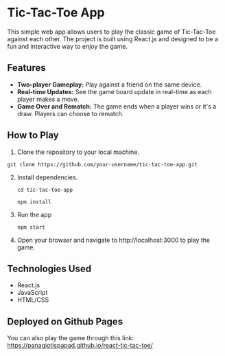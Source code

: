 # Tic-Tac-Toe App

This simple web app allows users to play the classic game of Tic-Tac-Toe against each other. The project is built using React.js and designed to be a fun and interactive way to enjoy the game.

## Features

- **Two-player Gameplay:** Play against a friend on the same device.
- **Real-time Updates:** See the game board update in real-time as each player makes a move.
- **Game Over and Rematch:** The game ends when a player wins or it's a draw. Players can choose to rematch.

## How to Play

1. Clone the repository to your local machine.
   
  `git clone https://github.com/your-username/tic-tac-toe-app.git`
  
2. Install dependencies.

   `cd tic-tac-toe-app`

   `npm install`
   
3. Run the app
   
   `npm start`
   
4. Open your browser and navigate to http://localhost:3000 to play the game.

## Technologies Used

* React.js
* JavaScript
* HTML/CSS

## Deployed on Github Pages

You can also play the game through this link: https://panagiotispapad.github.io/react-tic-tac-toe/
